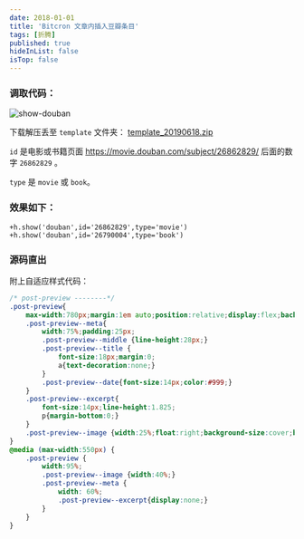 ```yaml
---
date: 2018-01-01
title: 'Bitcron 文章内插入豆瓣条目'
tags: [折腾]
published: true
hideInList: false
isTop: false
---
```


### 调取代码：

![show-douban](https://lmm.elizen.me/images/2019/06/douban_id.jpg)

下载解压丢至 `template` 文件夹： [template_20190618.zip](https://lmm.elizen.me/images/2019/06/template_20190618.zip)

`id` 是电影或书籍页面 https://movie.douban.com/subject/26862829/ 后面的数字 `26862829`  。

`type` 是 `movie` 或 `book`。
<!--more-->

### 效果如下：

```code
+h.show('douban',id='26862829',type='movie')
+h.show('douban',id='26790004',type='book')
```

### 源码直出

附上自适应样式代码：

```css
/* post-preview --------*/
.post-preview{
	max-width:780px;margin:1em auto;position:relative;display:flex;background:#fff;border-radius:4px;box-shadow:0 1px 2px rgba(0,0,0,.25),0 0 1px rgba(0,0,0,.25);
	.post-preview--meta{
		width:75%;padding:25px;
		.post-preview--middle {line-height:28px;}
		.post-preview--title {
			font-size:18px;margin:0;
			a{text-decoration:none;}
		}
		.post-preview--date{font-size:14px;color:#999;}
	}
	.post-preview--excerpt{
		font-size:14px;line-height:1.825;
		p{margin-bottom:0;}
	}
	.post-preview--image {width:25%;float:right;background-size:cover;background-position:center center;border-top-right-radius: 2px;border-bottom-right-radius:2px;}
}
@media (max-width:550px) {
    .post-preview {
    	width:95%;
		.post-preview--image {width:40%;}
		.post-preview--meta {
			width: 60%;
			.post-preview--excerpt{display:none;}
		}
    }
}
```